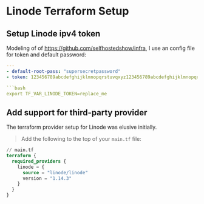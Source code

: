 
# Linode Terraform Setup

## Setup Linode ipv4 token

Modeling of of <https://github.com/selfhostedshow/infra>, I use an config file for token and default password:

```yaml
---
- default-root-pass: "supersecretpassword"
- token: 123456789abcdefghijklmnopqrstuvqxyz123456789abcdefghijklmnopqrst

```bash
export TF_VAR_LINODE_TOKEN=replace_me
```

## Add support for third-party provider

The terraform provider setup for Linode was elusive initially.

> Add the following to the top of your `main.tf` file:

```tf
// main.tf
terraform {
  required_providers {
    linode = {
      source = "linode/linode"
      version = "1.14.3"
    }
  }
}
```
